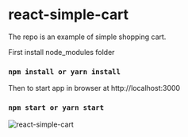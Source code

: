 # react-simple-cart
The repo is an example of simple shopping cart.

First install node_modules folder
### `npm install or yarn install`

Then to start app in browser at http://localhost:3000
### `npm start or yarn start`

![react-simple-cart](https://user-images.githubusercontent.com/20928980/100102203-e2964300-2e28-11eb-9e7d-e34a203099a5.gif)

